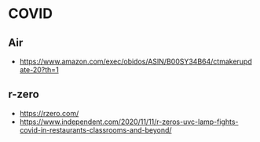 # COVID

## Air

* https://www.amazon.com/exec/obidos/ASIN/B00SY34B64/ctmakerupdate-20?th=1

## r-zero

* https://rzero.com/
* https://www.independent.com/2020/11/11/r-zeros-uvc-lamp-fights-covid-in-restaurants-classrooms-and-beyond/

